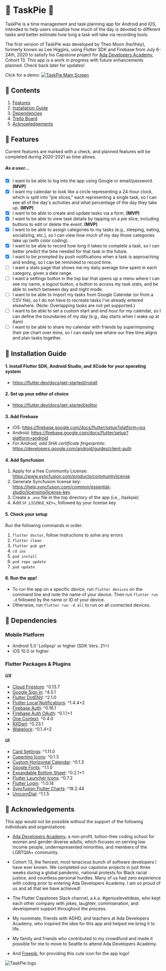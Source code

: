 # 🥧 TaskPie 🥧

TaskPie is a time management and task planning app for Android and iOS, intended to help users visualize how much of the day is devoted to different tasks and
better estimate how long a task will take via recording tools.

The first version of TaskPie was developed by Theo Moon (he/they), formerly known as Lee Higgins, using Flutter SDK and Firebase from July 6-24th, 2020 to satisfy his Capstone project for [Ada Developers Academy](https://adadevelopersacademy.org/), Cohort 13. This app is a work in progress with future enhancements planned. Check back later for updates!

Click for a demo:
[![TaskPie Main Screen](https://i.imgur.com/tqwuaWn.png)](https://youtu.be/-evC9avD0hI)

## 🥧 Contents

1. [Features](#-features)
2. [Installation Guide](#-installation-guide)
3. [Dependencies](#-dependencies)
4. [Trello Board](https://trello.com/b/PiePJUPH/taskpie-app)
5. [Acknowledgements](#-acknowledgements)

## 🥧 Features

Current features are marked with a check, and planned features will be completed during 2020-2021 as time allows.
##### As a user...
- [x] I want to be able to log into the app using Google or email/password. **(MVP)**
- [x] I want my calendar to look like a circle representing a 24-hour clock, which is split into "pie slices," each representing a single task, so I can see all of the day's activities and what percentage of the day they take up. **(MVP)**
- [x] I want to be able to create and update tasks via a form. **(MVP)**
- [x] I want to be able to view task details by tapping on a pie slice, including buttons to edit or delete the event. **(MVP)**
- [x] I want to be able to assign categories to my tasks (e.g., sleeping, eating, socializing, etc.), so I can view how much of my day those categories take up (with color coding).
- [x] I want to be able to record how long it takes to complete a task, so I can better predict the time needed for that task in the future.
- [x] I want to be prompted by push notifications when a task is approaching and ending, so I can be reminded to record time.
- [ ] I want a stats page that shows me my daily average time spent in each category, given a date range.
- [ ] I want a settings button in the top bar that opens up a menu where I can see my name, a logout button, a button to access my task stats, and be able to switch between day and night mode.
- [ ] I want to be able to import my tasks from Google Calendar (or from a CSV file), so I do not have to recreate tasks I've already entered elsewhere. (Note: Overlapping tasks are not yet supported.)
- [ ] I want to be able to set a custom start and end hour for my calendar, so I can define the boundaries of my day (e.g., day starts when I wake up at 8am)
- [ ] I want to be able to share my calendar with friends by superimposing their pie chart over mine, so I can easily see where our free time aligns and plan tasks together.

## 🥧 Installation Guide

#### 1. Install Flutter SDK, Android Studio, and XCode for your operating system
- https://flutter.dev/docs/get-started/install

#### 2. Set up your editor of choice
- https://flutter.dev/docs/get-started/editor

#### 3. Add Firebase
- iOS: https://firebase.google.com/docs/flutter/setup?platform=ios
- Android: https://firebase.google.com/docs/flutter/setup?platform=android
- *For Android, add SHA certificate fingerprints*: https://developers.google.com/android/guides/client-auth

#### 4. Add Syncfusion
1. Apply for a free Community License: https://www.syncfusion.com/products/communitylicense
2. Generate Syncfusion license key: https://help.syncfusion.com/common/essential-studio/licensing/license-key
3. Create a `.env` file in the top directory of the app (i.e., /taskpie)
4. Add `SF_LICENSE_KEY=`, followed by your license key

#### 5. Check your setup
Run the following commands in order:
1. `flutter doctor`, follow instructions to solve any errors
2. `flutter clean`
3. `flutter pub get`
4. `cd ios`
5. `pod install`
6. `pod repo update`
7. `pod update`

#### 6. Run the app!
- To run the app on a specific device, run `flutter devices` on the command line and note the name of your device. Then run `flutter run -d` followed by the name or ID of your device.
- Otherwise, run `flutter run -d all` to run on all connected devices.

## 🥧 Dependencies

### Mobile Platform
- Android 5.0 'Lollipop' or higher (SDK Vers. 21+)
- iOS 10.0 or higher

### Flutter Packages & Plugins

#### *UX*
- [Cloud Firestore](https://pub.dev/packages/cloud_firestore): ^0.13.7
- [Google Sign In](https://pub.dev/packages/google_sign_in): ^4.5.1
- [Flutter DotENV](https://pub.dev/packages/flutter_dotenv): ^2.1.0
- [Flutter Local Notifications](https://pub.dev/packages/flutter_local_notifications): ^1.4.4+2
- [Firebase Auth](https://pub.dev/packages/firebase_auth): ^0.16.1
- [Firebase Auth OAuth](https://pub.dev/packages/firebase_auth_oauth): ^0.1.1+1
- [One Context](https://pub.dev/packages/one_context): ^0.4.0
- [RXDart](https://pub.dev/packages/rxdart): ^0.23.1
- [Wakelock](https://pub.dev/packages/wakelock): ^0.1.4+2

#### *UI*
- [Card Settings](https://pub.dev/packages/card_settings): ^1.11.0
- [Cupertino Icons](https://pub.dev/packages/cupertino_icons): ^0.1.3
- [Custom Horizontal Calendar](https://pub.dev/packages/custom_horizontal_calendar): ^0.1.3
- [Google Fonts](https://pub.dev/packages/google_fonts): ^1.1.0
- [Expandable Bottom Sheet](https://pub.dev/packages/expandable_bottom_sheet): ^0.2.1+1 
- [Flutter Launcher Icons](https://pub.dev/packages/flutter_launcher_icons): ^0.7.2
- [Flutter Login](https://pub.dev/packages/flutter_login): ^1.0.14
- [Syncfusion Flutter Charts](https://pub.dev/packages/syncfusion_flutter_charts): ^18.2.44
- [UnicornDial](https://pub.dev/packages/unicorndial): ^1.1.5

## 🥧 Acknowledgements

This app would not be possible without the support of the following individuals and organizations: 

- [Ada Developers Academy](https://adadevelopersacademy.org/), a non-profit, tuition-free coding school for women and gender diverse adults, which focuses on serving low income people, underrepresented minorities, and members of the LGBTQIA+ community.

- Cohort 13, the fiercest, most tenacious bunch of software developers I have ever known. We completed our capstone projects in just three weeks during a global pandemic, national protests for Black racial justice, and countless personal hurdles. Many of us had zero experience with coding prior to entering Ada Developers Academy. I am so proud of us and all that we have achieved!

- The Flutter Capstones Slack channel, a.k.a. #geniuslevelideas, who kept each other company with jokes, laughter, commiseration, and development support throughout the process.

- My roommate, friends with ADHD, and teachers at Ada Developers Academy, who inspired the idea for this app and helped me bring it to life.

- My family and friends who contributed to my crowdfund and made it possible for me to move to Seattle to attend Ada Developers Academy. 

- And [Freepik](http://www.freepik.com/), for providing this cute icon for the app logo!

![TaskPie logo](https://imgur.com/AV22W8h.png)
